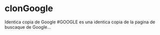 # clonGoogle
Identica copia de Google
#GOOGLE
es una identica copia de la pagina de buscaque de Google...
